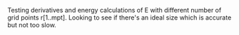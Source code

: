 Testing derivatives and energy calculations of E with different number of grid points r[1..mpt]. Looking to see if there's an ideal size which is accurate but not too slow.